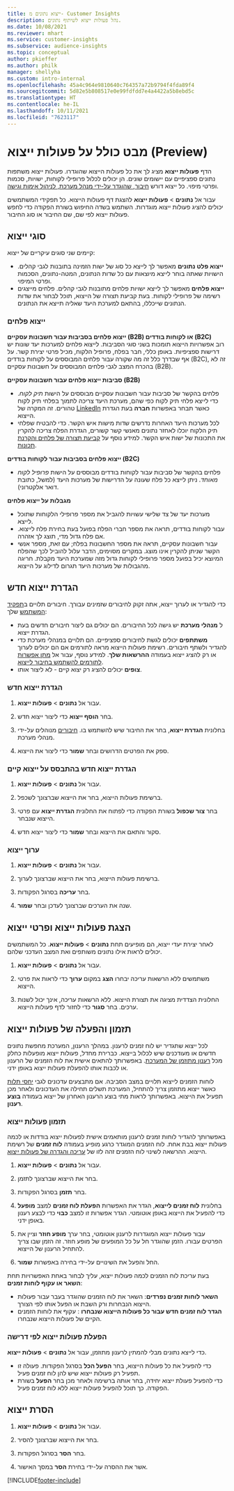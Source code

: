 ```yaml
---
title: ייצוא נתונים מ- Customer Insights
description: נהל פעולות ייצוא לשיתוף נתונים.
ms.date: 10/08/2021
ms.reviewer: mhart
ms.service: customer-insights
ms.subservice: audience-insights
ms.topic: conceptual
author: pkieffer
ms.author: philk
manager: shellyha
ms.custom: intro-internal
ms.openlocfilehash: 45a4c964e9810640c764357a72b9794f4fda89f4
ms.sourcegitcommit: 5d82e5b808517e0e99fdfdd7e4a4422a5b8ebd5c
ms.translationtype: HT
ms.contentlocale: he-IL
ms.lasthandoff: 10/11/2021
ms.locfileid: "7623117"
---
```

# <a name="exports-preview-overview"></a>מבט כולל על פעולות ייצוא (Preview)

הדף **פעולות ייצוא** מציג לך את כל פעולות הייצוא שהוגדרו. פעולות ייצוא משתפות נתונים ספציפיים עם יישומים שונים. הן יכולים לכלול פרופילי לקוחות, ישויות, סכמות ופרטי מיפוי. כל ייצוא דורש [חיבור, שהוגדר על-ידי מנהל מערכת, לניהול אימות וגישה](connections.md).

עבור אל **נתונים** > **פעולות ייצוא** להצגת דף פעולות הייצוא. כל תפקידי המשתמשים יכולים להציג פעולות ייצוא מוגדרות. השתמש בשדה החיפוש בשורת הפקודה כדי לחפש פעולות ייצוא לפי שם, שם החיבור או סוג החיבור.

## <a name="export-types"></a>סוגי ייצוא

קיימים שני סוגים עיקריים של ייצוא:  

- **ייצוא פלט נתונים** מאפשר לך לייצא כל סוג של ישות הזמינה בתובנות לגבי קהלים. הישויות שאתה בוחר לייצא מיוצאות עם כל שדות הנתונים, המטה-נתונים, הסכמות ופרטי המיפוי. 
- **ייצוא פלחים** מאפשר לך לייצא ישויות פלחים מתובנות לגבי קהלים. פלחים מייצגים רשימה של פרופילי לקוחות. בעת קביעת תצורה של הייצוא, תוכל לבחור את שדות הנתונים שייכללו, בהתאם למערכת היעד שאליה תייצא את הנתונים. 

### <a name="export-segments"></a>ייצוא פלחים

**ייצוא פלחים בסביבות עבור חשבונות עסקיים (B2B) או לקוחות בודדים (B2C)**  
רוב אפשרויות הייצוא תומכות בשני סוגי הסביבות. לייצוא פלחים למערכות יעד שונות יש דרישות ספציפיות. באופן כללי, חבר בפלח, פרופיל הלקוח, מכיל פרטי יצירת קשר. על אף שבדרך כלל זה מה שקורה עבור פלחים המבוססים על לקוחות בודדים (B2C), זה לא בהכרח המצב לגבי פלחים המבוססים על חשבונות עסקיים (B2B). 

**סביבות ייצוא פלחים עבור חשבונות עסקיים (B2B)**  
- פלחים בהקשר של סביבות עבור חשבונות עסקיים מבוססים על הישות *תיק לקוח*. כדי לייצא פלחי תיק לקוח כפי שהם, מערכת היעד צריכה לתמוך בפלחי תיק לקוח טהורים. זה המקרה של [LinkedIn](export-linkedin-ads.md) כאשר תבחר באפשרות **חברה** בעת הגדרת הייצוא.
- לכל מערכות היעד האחרות נדרשים שדות מישות איש הקשר. כדי להבטיח שפלחי תיק הלקוח יוכלו לאחזר נתונים מאנשי קשר קשורים, הגדרת הפלח צריכה להקרין את התכונות של ישות איש הקשר. למידע נוסף על [קביעת תצורה של פלחים והקרנת תכונות](segment-builder.md).

**ייצוא פלחים בסביבות עבור לקוחות בודדים (B2C)**  
- פלחים בהקשר של סביבות עבור לקוחות בודדים מבוססים על הישות *פרופיל לקוח מאוחד*. ניתן לייצא כל פלח שעונה על הדרישות של מערכות היעד (למשל, כתובת דואר אלקטרוני).

**מגבלות על ייצוא פלחים**  
- מערכות יעד של צד שלישי עשויות להגביל את מספר פרופילי הלקוחות שתוכל לייצא. 
- עבור לקוחות בודדים, תראה את מספר חברי הפלח בפועל בעת בחירת פלח לייצוא. אם פלח גדול מדי, תוצג לך אזהרה. 
- עבור חשבונות עסקיים, תראה את מספר החשבונות בפלח; עם זאת, מספר אנשי הקשר שניתן להקרין אינו מוצג. במקרים מסוימים, הדבר עלול להוביל לכך שהפלח המיוצא יכיל בפועל מספר פרופילי לקוחות גדול מזה שמערכת היעד מקבלת. חריגה מהגבולות של מערכות היעד תגרום לדילוג על הייצוא. 

## <a name="set-up-a-new-export"></a>הגדרת ייצוא חדש  
כדי להגדיר או לערוך ייצוא, אתה זקוק לחיבורים שזמינים עבורך. חיבורים תלויים ב[תפקיד המשתמש](permissions.md) שלך:
- ל **מנהלי מערכת** יש גישה לכל החיבורים. הם יכולים גם ליצור חיבורים חדשים בעת הגדרת ייצוא.
- **משתתפים** יכולים לגשת לחיבורים ספציפיים. הם תלויים במנהלי מערכת כדי להגדיר ולשתף חיבורים. רשימת פעולות הייצוא מראה לתורמים אם הם יכולים לערוך או רק להציג ייצוא בעמודה **ההרשאות שלך**. למידע נוסף, עבור אל [מתן אפשרות לתורמים להשתמש בחיבור לייצוא](connections.md#allow-contributors-to-use-a-connection-for-exports).
- **צופים** יכולים להציג רק יצוא קיים - לא ליצור אותו.

### <a name="define-a-new-export"></a>הגדרת ייצוא חדש

1. עבור אל **נתונים** > **פעולות ייצוא**.

1. בחר **הוסף ייצוא** כדי ליצור ייצוא חדש.

1. בחלונית **הגדרת ייצוא**, בחר את החיבור שיש להשתמש בו. [חיבורים](connections.md) מנוהלים על-ידי מנהלי מערכת. 

1. ספק את הפרטים הדרושים ובחר **שמור** כדי ליצור את הייצוא.

### <a name="define-a-new-export-based-on-an-existing-export"></a>הגדרת ייצוא חדש בהתבסס על ייצוא קיים

1. עבור אל **נתונים** > **פעולות ייצוא**.

1. ברשימת פעולות הייצוא, בחר את הייצוא שברצונך לשכפל.

1. בחר **צור שכפול** בשורת הפקודה כדי לפתוח את החלונית **הגדרת ייצוא** עם פרטי הייצוא שנבחר.

1. סקור והתאם את הייצוא ובחר **שמור** כדי ליצור ייצוא חדש.

### <a name="edit-an-export"></a>ערוך ייצוא

1. עבור אל **נתונים** > **פעולות ייצוא**.

1. ברשימת פעולות הייצוא, בחר את הייצוא שברצונך לערוך.

1. בחר **עריכה** בסרגל הפקודות.

1. שנה את הערכים שברצונך לעדכן ובחר **שמור**.

## <a name="view-exports-and-export-details"></a>הצגת פעולות ייצוא ופרטי ייצוא

לאחר יצירת יעדי ייצוא, הם מופיעים תחת **נתונים** > **פעולות ייצוא**. כל המשתמשים יכולים לראות אילו נתונים משותפים ואת המצב העדכני שלהם.

1. עבור אל **נתונים** > **פעולות ייצוא**.

1. משתמשים ללא הרשאות עריכה יבחרו **הצג** במקום **ערוך** כדי לראות את פרטי הייצוא.

1. החלונית הצדדית מציגה את תצורת הייצוא. ללא הרשאות עריכה, אינך יכול לשנות ערכים. בחר **סגור** כדי לחזור לדף פעולות הייצוא.

## <a name="schedule-and-run-exports"></a>תזמון והפעלה של פעולות ייצוא

לכל ייצוא שתגדיר יש לוח זמנים לרענון. במהלך הרענון, המערכת מחפשת נתונים חדשים או מעודכנים שיש לכלול בייצוא. כברירת מחדל, פעולות ייצוא מופעלות כחלק מכל [רענון מתוזמן של המערכת](system.md#schedule-tab). באפשרותך להתאים אישית את לוח הזמנים של הרענון או לכבות אותו להפעלת פעולות ייצוא באופן ידני.

לוחות הזמנים לייצוא תלויים במצב הסביבה. אם מתבצעים עדכונים לגבי [יחסי תלות](system.md#refresh-policies) כאשר ייצוא מתוזמן צריך להתחיל, המערכת תשלים תחילה את העדכונים ולאחר מכן תפעיל את הייצוא. באפשרותך לראות מתי בוצע הרענון האחרון של ייצוא בעמודה **בוצע רענון**.

### <a name="schedule-exports"></a>תזמון פעולות ייצוא

באפשרותך להגדיר לוחות זמנים לרענון מותאמים אישית לפעולות ייצוא בודדות או לכמה פעולות ייצוא בבת אחת. לוח הזמנים המוגדר כרגע מופיע בעמודה **לוח זמנים** של רשימת הייצוא. ההרשאה לשינוי לוח הזמנים זהה לזו של [עריכה והגדרה של פעולות ייצוא](export-destinations.md#set-up-a-new-export). 

1. עבור אל **נתונים** > **פעולות ייצוא**.

1. בחר את הייצוא שברצונך לתזמן.

1. בחר **תזמן** בסרגל הפקודות.

1. בחלונית **‏‫לוח זמנים לייצוא‬**, הגדר את האפשרות **הפעלת לוח זמנים** למצב **מופעל** כדי להפעיל את הייצוא באופן אוטומטי. הגדר אפשרות זו למצב **כבוי** כדי לבצע רענון באופן ידני.

1. עבור פעולות ייצוא המוגדרות לרענון אוטומטי, בחר ערך **מופע חוזר** וציין את הפרטים עבורו. הזמן שהוגדר חל על כל המופעים של מופע חוזר. זה הזמן שבו צריך להתחיל הרענון של הייצוא.

1. החל והפעל את השינויים על-ידי בחירה באפשרות **שמור**.

בעת עריכת לוח הזמנים לכמה פעולות ייצוא, עליך לבחור באחת האפשרויות תחת **‏‫השאר או עקוף לוחות זמנים‬**:
- **‏‫השאר לוחות זמנים נפרדים‬**: השאר את לוח הזמנים שהוגדר בעבר עבור פעולות הייצוא הנבחרות ורק השבת או הפעל אותו לפי הצורך.
- **‏‫הגדר לוח זמנים חדש עבור כל פעולות הייצוא שנבחרו‬** : עקוף את לוחות הזמנים הקיים של פעולות הייצוא שנבחרו.

### <a name="run-exports-on-demand"></a>הפעלת פעולות ייצוא לפי דרישה

כדי לייצא נתונים מבלי להמתין לרענון מתוזמן, עבור אל **נתונים** > **פעולות ייצוא**.

- כדי להפעיל את כל פעולות הייצוא, בחר **הפעל הכל** בסרגל הפקודות. פעולה זו תפעיל רק פעולות ייצוא שיש להן לוח זמנים פעיל.
- כדי להפעיל פעולת ייצוא יחידה, בחר אותה ברשימה ולאחר מכן בחר **הפעל** בשורת הפקודה. כך תוכל להפעיל פעולות ייצוא ללא לוח זמנים פעיל. 

## <a name="remove-an-export"></a>הסרת ייצוא

1. עבור אל **נתונים** > **פעולות ייצוא**.

1. ‏‏בחר את הייצוא שברצונך להסיר.

1. בחר **הסר** בסרגל הפקודות.

1. אשר את ההסרה על-ידי בחירת **הסר** במסך האישור.


[!INCLUDE[footer-include](../includes/footer-banner.md)]
